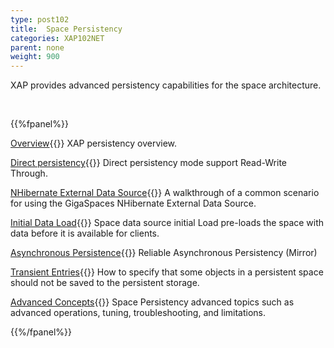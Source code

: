 ```yaml
---
type: post102
title:  Space Persistency
categories: XAP102NET
parent: none
weight: 900
---
```




XAP provides advanced persistency capabilities for the space architecture.


<br>

{{%fpanel%}}

[Overview](./space-persistency.html){{<wbr>}}
XAP persistency overview.

[Direct persistency](./direct-persistency.html){{<wbr>}}
Direct persistency mode support Read-Write Through.

[NHibernate External Data Source](./hibernate-space-persistency.html){{<wbr>}}
A walkthrough of a common scenario for using the GigaSpaces NHibernate External Data Source.

[Initial Data Load](./space-persistency-initial-load.html){{<wbr>}}
Space data source initial Load pre-loads the space with data before it is available for clients.

[Asynchronous Persistence](./asynchronous-persistency-with-the-mirror.html){{<wbr>}}
Reliable Asynchronous Persistency (Mirror)

[Transient Entries](./transient-entries.html){{<wbr>}}
How to specify that some objects in a persistent space should not be saved to the persistent storage.

[Advanced Concepts](./space-persistency-advanced-topics.html){{<wbr>}}
Space Persistency advanced topics such as advanced operations, tuning, troubleshooting, and limitations.

{{%/fpanel%}}



